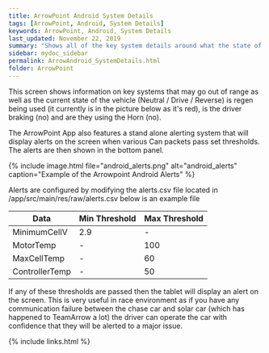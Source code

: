 ```yaml
---
title: ArrowPoint Android System Details
tags: [ArrowPoint, Android, System Details]
keywords: ArrowPoint, Android, System Details
last_updated: November 22, 2019
summary: "Shows all of the key system details around what the state of the vehicle is and the temperature and performance of key systems"
sidebar: mydoc_sidebar
permalink: ArrowAndroid_SystemDetails.html
folder: ArrowPoint
---
```


This screen shows information on key systems that may go out of range as well as the current state of the vehicle (Neutral / Drive / Reverse) is regen being used (it currently is in the picture below as it's red), is the driver braking (no) and are they using the Horn (no).

The ArrowPoint App also features a stand alone alerting system that will display alerts on the screen when various Can packets pass set thresholds. The alerts are then shown in the bottom panel.

{% include image.html file="android_alerts.png" alt="android_alerts" caption="Example of the Arrowpoint Android Alerts" %}

Alerts are configured by modifying the alerts.csv file located in /app/src/main/res/raw/alerts.csv below is an example file

| Data | Min Threshold | Max Threshold |
|-------|--------|---------|
| MinimumCellV | 2.9 | - |
| MotorTemp | - | 100 |
| MaxCellTemp | -| 60 |
| ControllerTemp | - | 50 |

If any of these thresholds are passed then the tablet will display an alert on the screen. This is very useful in race environment as if you have any communication failure between the chase car and solar car (which has happened to TeamArrow a lot) the driver can operate the car with confidence that they will be alerted to a major issue.

{% include links.html %}